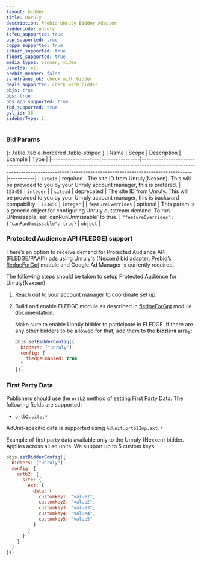 ```yaml
---
layout: bidder
title: Unruly
description: Prebid Unruly Bidder Adaptor
biddercode: unruly
tcfeu_supported: true
usp_supported: true
coppa_supported: true
schain_supported: true
floors_supported: true
media_types: banner, video
userIds: all
prebid_member: false
safeframes_ok: check with bidder
deals_supported: check with bidder
pbjs: true
pbs: true
pbs_app_supported: true
fpd_supported: true
gvl_id: 36
sidebarType: 1
---
```


### Bid Params

{: .table .table-bordered .table-striped }
| Name               | Scope          | Description                                                                                                                  | Example                                          | Type      |
|--------------------|----------------|------------------------------------------------------------------------------------------------------------------------------|--------------------------------------------------|-----------|
| `siteId`           | required       | The site ID from Unruly(Nexxen). This will be provided to you by your Unruly account manager, this is prefered.              | `123456`                                         | `integer` |
| `siteid`           | deprecated     | The site ID from Unruly. This will be provided to you by your Unruly account manager, this is backward compability.          | `123456`                                         | `integer` |
| `featureOverrides` | optional       | This param is a generic object for configuring Unruly outstream demand. To run UNmissable, set ‘canRunUnmissable’ to true.   | `"featureOverrides": {"canRunUnmissable": true}` | `object`  |

### Protected Audience API (FLEDGE) support

There’s an option to receive demand for Protected Audience API (FLEDGE/PAAPI)
ads using Unruly's (Nexxen) bid adapter.
Prebid’s [fledgeForGpt](https://docs.prebid.org/dev-docs/modules/fledgeForGpt.html)
module and Google Ad Manager is currently required.

The following steps should be taken to setup Protected Audience for Unruly(Nexxen):

1. Reach out to your account manager to coordinate set up:

2. Build and enable FLEDGE module as described in
[fledgeForGpt](https://docs.prebid.org/dev-docs/modules/fledgeForGpt.html)
module documentation.

    Make sure to enable Unruly bidder to participate in FLEDGE. If there are any other bidders to be allowed for that, add them to the **bidders** array:

    ```javascript
    pbjs.setBidderConfig({
      bidders: ["unruly"],
      config: {
        fledgeEnabled: true
      }
    });
    ```

### First Party Data

Publishers should use the `ortb2` method of setting [First Party Data](https://docs.prebid.org/features/firstPartyData.html). The following fields are supported:

- `ortb2.site.*`

AdUnit-specific data is supported using `AdUnit.ortb2Imp.ext.*`

Example of first party data available only to the Unruly (Nexxen) bidder. Applies across all ad units.  We support up to 5 custom keys.

```javascript
pbjs.setBidderConfig({
  bidders: ["unruly"],
  config: {
    ortb2: {
      site: {
        ext: {
          data: {
            customkey1: "value1",
            customkey2: "value2",
            customkey3: "value3",
            customkey4: "value4",
            customkey5: "value5"
          }
        }
      }
    }
  }
});
```
